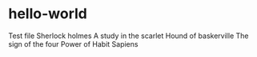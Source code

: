 # hello-world
Test file
Sherlock holmes
A study in the scarlet
Hound of baskerville
The sign of the four
Power of Habit
Sapiens
